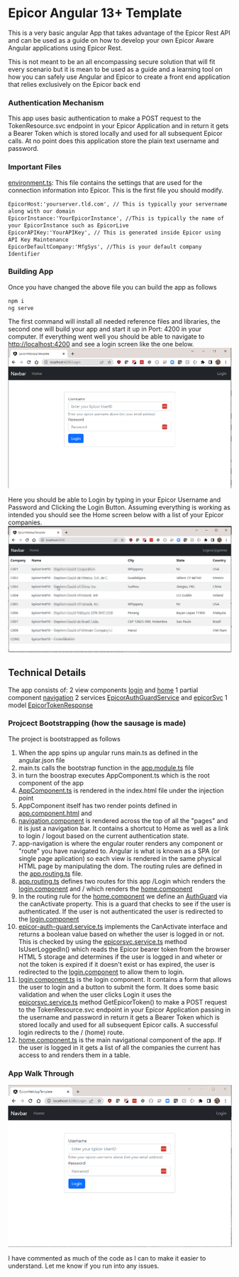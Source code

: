 # Epicor Angular 13+ Template

This is a very basic angular App that takes advantage of the Epicor Rest API and can be used as a guide on how to develop your own Epicor Aware Angular applications using Epicor Rest.

This is not meant to be an all encompassing secure solution that will fit every scenario but it is mean to be used as a guide and a learning tool on how you can safely use Angular and Epicor to create a front end application that relies exclusively on the Epicor back end

### Authentication Mechanism
This app uses basic authentication to make a POST request to the TokenResource.svc endpoint in your Epicor Application and in return it gets a Bearer Token which is stored locally and used for all subsequent Epicor calls. At no point does this application store the plain text username and password.

### Important Files
[environment.ts](src/environments.environment.ts): This file contains the settings that are used for the connection information into Epicor. This is the first file you should modify.
```
EpicorHost:'yourserver.tld.com', // This is typically your servername along with our domain
EpicorInstance:'YourEpicorInstance', //This is typically the name of your EpicorInstance such as EpicorLive
EpicorAPIKey:'YourAPIKey', // This is generated inside Epicor using API Key Maintenance
EpicorDefaultCompany:'MfgSys', //This is your default company Identifier
```

### Building App
Once you have changed the above file you can build the app as follows
```
npm i
ng serve
```
The first command will install all needed reference files and libraries, the second one will build your app and start it up in Port: 4200 in your computer.
If everything went well you should be able to navigate to [http://localhost:4200](https://localhost:4200) and see a login screen like the one below.
![Login Screen](src/assets/Login.png?raw=true,  "Login Screen")

Here you should be able to Login by typing in your Epicor Username and Password and Clicking the Login Button. Assuming everything is working as intended you should see the Home screen below with a list of your Epicor companies.
![Home Screen](src/assets/Home.png?raw=true,  "Home Screen")

## Technical Details
The app consists of:
2 view components [login](src/app/views/login/) and [home](src/app/views/home/)
1 partial component [navigation](src/app/partials/navigation/)
2 services [EpicorAuthGuardService](src/app/services/epicor-auth-guard.service.ts) and [epicorSvc](src/app/services/epicorsvc.service.ts)
1 model [EpicorTokenResponse](src/app/models/epicor-token-response.ts)

### Projcect Bootstrapping (how the sausage is made)
The project is bootstrapped as follows
1. When the app spins up angular runs main.ts as defined in the angular.json file
2. main.ts calls the bootstrap function in the [app.module.ts](src/app/app.module.ts) file
3. in turn the boostrap executes AppComponent.ts which is the root component of the app
4. [AppComponent.ts](src/app/app.component.ts) is rendered in the index.html file under the injection point  <app-root></app-root>
5. AppComponent itself has two render points defined in [app.component.html](src/app/app.component.html) <app-navigation> and <router-outlet>
6. [navigation.component](src/app/components/navigation/) is rendered across the top of all the "pages" and it is just a navigation bar. It contains a shortcut to Home as well as a link to login / logout based on the current authentication state.
7. app-navigation is where the engular router renders any component or "route" you have navigated to. Angular is what is known as a SPA (or single page aplication) so each view is rendered in the same physical HTML page by manipulating the dom. The routing rules are defined in the [app.routing.ts](src/app/app.routing.ts) file.
8. [app.routing.ts](src/app/app.routing.ts) defines two routes for this app /Login which renders the [login.component](src/app/components/login/) and / which renders the [home.component](src/app/components/home/)
9. In the routing rule for the [home.component](src/app/components/home/) we define an [AuthGuard](src/app/services/epicor-auth-guard.service.ts) via the canActivate property. This is a guard that checks to see if the user is authenticated. If the user is not authenticated the user is redirected to the [login.component](src/app/components/login/)
10. [epicor-auth-guard.service.ts](src/app/services/epicor-auth-guard.service.ts) implements the CanActivate interface and returns a boolean value based on whether the user is logged in or not. This is checked by using the [epicorsvc.service.ts](src/app/services/epicorsvc.service.ts) method IsUserLoggedIn() which reads the Epicor bearer token from the browser HTML 5 storage and determines if the user is logged in and wheter or not the token is expired if it doesn't exist or has expired, the user is redirected to the [login.component](src/app/components/login/) to allow them to login.
11. [login.component.ts](src/app/components/login/) is the login component. It contains a form that allows the user to login and a button to submit the form. It does some basic validation and when the user clicks Login it uses the [epicorsvc.service.ts](src/app/services/epicorsvc.service.ts) method GetEpicorToken() to make a POST request to the TokenResource.svc endpoint in your Epicor Application passing in the username and password in return it gets a Bearer Token which is stored locally and used for all subsequent Epicor calls. A successful login redirects to the / (home) route.
12. [home.component.ts](src/app/components/home/) is the main navigational component of the app. If the user is logged in it gets a list of all the companies the current has access to and renders them in a table.


### App Walk Through
![App Walk Through](src/assets/AppWalkThrough.gif?raw=true,  "App Walk Through")

I have commented as much of the code as I can to make it easier to understand. Let me know if you run into any issues.